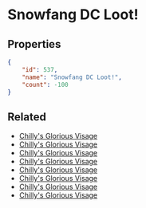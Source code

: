 # Snowfang DC Loot!

<no description available>

## Properties

```json
{
    "id": 537,
    "name": "Snowfang DC Loot!",
    "count": -100
}
```

## Related

- [Chilly's Glorious Visage](../items/16862-chilly-s-glorious-visage.md)
- [Chilly's Glorious Visage](../items/16863-chilly-s-glorious-visage.md)
- [Chilly's Glorious Visage](../items/16864-chilly-s-glorious-visage.md)
- [Chilly's Glorious Visage](../items/16865-chilly-s-glorious-visage.md)
- [Chilly's Glorious Visage](../items/16866-chilly-s-glorious-visage.md)
- [Chilly's Glorious Visage](../items/16867-chilly-s-glorious-visage.md)
- [Chilly's Glorious Visage](../items/16868-chilly-s-glorious-visage.md)
- [Chilly's Glorious Visage](../items/16869-chilly-s-glorious-visage.md)

